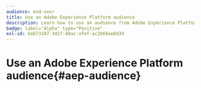 ```yaml
---
audience: end-user
title: Use an Adobe Experience Platform audience
description: Learn how to use an audience from Adobe Experience Platform
badge: label="Alpha" type="Positive"
exl-id: beb73107-3d27-40ac-afef-ac2b66ae8d34
---
```

# Use an Adobe Experience Platform audience{#aep-audience}
